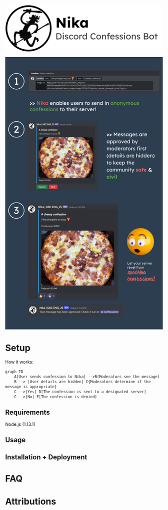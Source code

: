![](images/titleBanner2.png)


![](images/newBan.png)

# Setup
How it works:

```mermaid
graph TD
    A[User sends confession to Nika] -->B(Moderators see the message)
    B --> |User details are hidden| C{Moderators determine if the message is appropriate}
    C -->|Yes| D[The confession is sent to a designated server]
    C -->|No| E[The confession is denied]
```


## Requirements
Node.js (1.13.1)


## Usage

## Installation + Deployment



# FAQ

# Attributions

